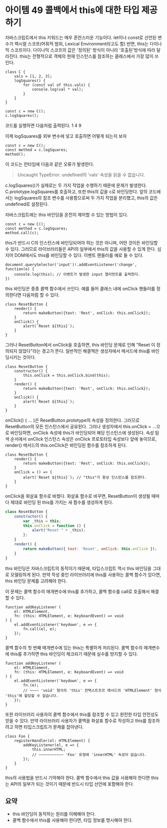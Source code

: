 # 아이템 49 콜백에서 this에 대한 타입 제공하기

자바스크립트에서 this 키워드는 매우 혼란스러운 기능이다. let이나 const로 선언된 변수가 렉시컬 스코프(어휘적 범위, Lexical Environment라고도 함) 반면, this는 다이나믹 스코프이다. 다이나믹 스코프의 값은 '정의된' 방식이 아니라 '호출된'방식에 따라 달라진다.
this는 전형적으로 객체의 현재 인스턴스를 참조하는 클래스에서 가장 많이 쓰인다.

``` tsx
class C {
    vals = [1, 2, 3];
    logSquares() {
        for (const val of this.vals) {
            console.log(val * val);
        }
    }
}

const c = new C();
c.logSquares();
```

코드를 실행하면 다음처럼 출력된다.
1
4
9

이제 logSquares를 외부 변수에 넣고 호출하면 어떻게 되는지 보자

``` tsx
const c = new C();
const method = c.logSquares;
method();
```
이 코드는 런타임에 다음과 같은 오류가 발생한다.
> Uncaught TypeError: undefined의 'vals' 속성을 읽을 수 없습니다.

c.logSquares()가 실제로는 두 가지 작업을 수행하기 때문에 문제가 발생한다. C.prototype.logSquares를 호출하고, 또한 this의 값을 c로 바인딩한다. 앞의 코드에서는 logSquares의 참조 변수를 사용함으로써 두 가지 작업을 분리했고, this의 값은 undefined로 설정된다.

자바스크립트에는 this 바인딩을 온전히 제어할 수 있는 방법이 있다.
``` tsx
const c = new C();
const method = c.logSquares;
method.call(c); 
```
this가 반드시 C의 인스턴스에 바인딩되어야 하는 것은 아니며, 어떤 것이든 바인딩할 수 있다. 그러므로 라이브러리들은 API의 일부에서 this의 값을 사용할 수 있게 한다. 심지어 DOM에서도 this를 바인딩할 수 있다. 이벤트 핸들러를 예로 들 수 있다.
``` tsx
document.querySelector('input')!.addEventListener('change', function(e) {
    console.log(this); // 이벤트가 발생한 input 엘리먼트를 출력한다.
})
```

this 바인딩은 종종 콜백 함수에서 쓰인다. 예를 들어 클래스 내에 onClick 핸들러를 정의한다면 다음처럼 할 수 있다.
``` tsx
class ResetButton {
    render() {
        return makeButton({text: 'Rest', onClick: this.onClick});
    }
    onClick() {
        alert(`Reset ${this}`);
    }
}
```

그러나 ResetButton에서 onClick을 호출하면, this 바인딩 문제로 인해 "Reset 이 정의되지 않았다"라는 경고가 뜬다. 일반적인 해결책은 생성자에서 메서드에 this를 바인딩시키는 것이다.

``` tsx
class ResetButton {
    constructor() {
        this.onClick = this.onClick.bind(this);
    }
    render() {
        return makeButton({text: 'Rest', onClick: this.onClick});
    }
    onClick() {
        alert(`Reset ${this}`);
    }
}
```
onClick() { ... }은 ResetButton.prototype의 속성을 정의한다. 그러므로 ResetButton의 모든 인스턴스에서 공유된다. 그러나 생성자에서 this.onClick = ...으로 바인딩하면, onClick 속성에 this가 바인딩되어 해당 인스턴스에 생성된다. 속성 탐색 순서에서 onClick 인스턴스 속성은 onClick 프로토타입 속성보다 앞에 놓이므로, render() 메서드의 this.onClick은 바인딩된 함수를 참조하게 된다.

``` tsx
class ResetButton {
    render() {
        return makeButton({text: 'Rest', onClick: this.onClick});
    }
    onClick = () => {
        alert(`Reset ${this}`); // "this"가 항상 인스턴스를 참조한다.
    }
}
```

onClick을 화살표 함수로 바꿨다. 화살표 함수로 바꾸면, ResetButton이 생성될 때마다 제대로 바인딩 된 this를 가지는 새 함수를 생성하게 된다. 

``` js
class ResetButton {
    constructor() {
        var _this = this;
        this.onClick = function () {
            alert("Reset " + _this);
        };
    }
    render() {
        return makeButton({ text: 'Reset', onClick: this.onClick });
    }
}
```

this 바인딩은 자바스크립트의 동작이기 때문에, 타입스크립트 역시 this 바인딩을 그대로 모델링하게 된다. 만약 작성 중인 라이브러리에 this를 사용하는 콜백 함수가 있다면, this 바인딩 문제를 고려해야 한다.

이 문제는 콜백 함수의 매개변수에 this를 추가하고, 콜백 함수를 call로 호출해서 해결할 수 있다.

``` tsx
function addKeyListener (
    el: HTMLElement,
    fn: (this: HTMLElement, e: KeyboardEvent) => void
) {
    el.addEventListener('keydown', e => {
        fn.call(el, e);
    });
}
```

콜백 함수의 첫 번째 매개변수에 있는 this는 특별하게 처리된다.
콜백 함수의 매개변수에 this를 추가하면 this 바인딩이 체크되기 때문에 실수를 방지할 수 있다.

``` tsx
function addKeyListener (
    el: HTMLElement,
    fn: (this: HTMLElement, e: KeyboardEvent) => void
) {
    el.addEventListener('keydown', e => {
        fn.(e);
        // ~~~~ 'void' 형식의 'this' 컨텍스트르르 메서드의 'HTMLElement' 형식 'this'에 할당할 수 없습니다.
    });
}
```
또한 라이브러리 사용자의 콜백 함수에서 this를 참조할 수 있고 완전한 타입 안전성도 얻을 수 있다.
만약 라이브러리 사용자가 콜백을 화살표 함수로 작성하고 this를 참조하려고 하면 타입스크립트가 문제를 잡아낸다.

``` tsx
class Foo {
    registerHandler(el: HTMLElement) {
        addKeyListener(el, e => {
            this.innerHTML;
            // ~~~~~~~~~~~ 'Foo' 유형에 'innerHTML' 속성이 없습니다.
        });
    }
}
```

this의 사용법을 반드시 기억해야 한다. 콜백 함수에서 this 값을 사용해야 한다면 this는 API의 일부가 되는 것이기 때문에 반드시 타입 선언에 포함해야 한다.

## 요약
- this 바인딩이 동작하는 원리를 이해해야 한다.
- 콜백 함수에서 this를 사용해야 한다면, 타입 정보를 명시해야 한다.
